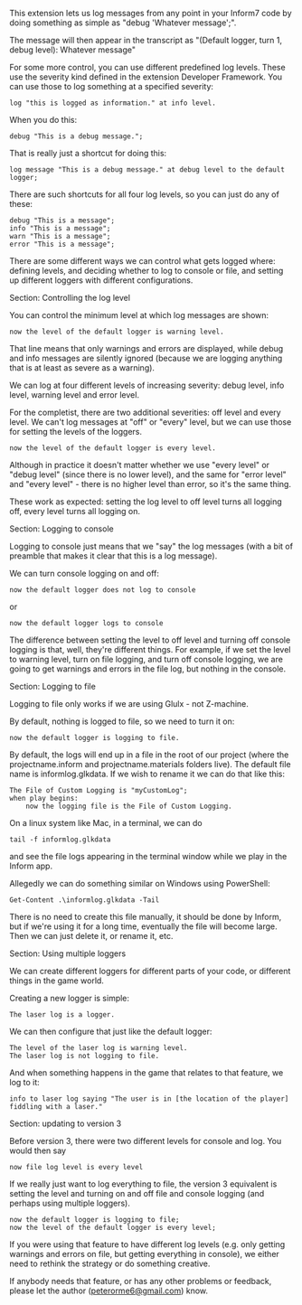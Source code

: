 This extension lets us log messages from any point in your Inform7 code by doing something as simple as "debug 'Whatever message';".

The message will then appear in the transcript as
"(Default logger, turn 1, debug level): Whatever message"

For some more control, you can use different predefined log levels. These use the severity kind defined in the extension Developer Framework. You can use those to log something at a specified severity:

	log "this is logged as information." at info level.

When you do this:

	debug "This is a debug message.";

That is really just a shortcut for doing this:

	log message "This is a debug message." at debug level to the default logger;

There are such shortcuts for all four log levels, so you can just do any of these:

	debug "This is a message";
	info "This is a message";
	warn "This is a message";
	error "This is a message";

There are some different ways we can control what gets logged where: defining levels, and deciding whether to log to console or file, and setting up different
loggers with different configurations.

Section: Controlling the log level

You can control the minimum level at which log messages are shown:

	now the level of the default logger is warning level.

That line means that only warnings and errors are displayed, while debug and info messages are silently ignored (because we are logging anything that is at least as severe as a warning).

We can log at four different levels of increasing severity: debug level, info level, warning level and error level.

For the completist, there are two additional severities: off level and every level. We can't log messages at "off" or "every" level, but we can use those for setting the levels of the loggers.

	now the level of the default logger is every level.
	
Although in practice it doesn't matter whether we use "every level" or "debug level" (since there is no lower level), and the same for "error level" and "every level" - there is no higher level than error, so it's the same thing.

These work as expected: setting the log level to off level turns all logging off, every level turns all logging on.

Section: Logging to console

Logging to console just means that we "say" the log messages (with a bit of preamble that makes it clear that this is a log message).

We can turn console logging on and off:
	
	now the default logger does not log to console
	
or

	now the default logger logs to console
	

The difference between setting the level to off level and turning off console logging is that, well, they're different things. For example, if we set the level to warning level, turn on file logging, and turn off console logging, we are going to get warnings and errors in the file log, but nothing in the console.

Section: Logging to file

Logging to file only works if we are using Glulx - not Z-machine.

By default, nothing is logged to file, so we need to turn it on:
	
	now the default logger is logging to file.

By default, the logs will end up in a file in the root of our project (where the projectname.inform and projectname.materials folders live). The default file name is informlog.glkdata. If we wish to rename it
we can do that like this:

	The File of Custom Logging is "myCustomLog";
	when play begins:
		now the logging file is the File of Custom Logging.

On a linux system like Mac, in a terminal, we can do

	tail -f informlog.glkdata
	
and see the file logs appearing in the terminal window while we play in the Inform app.

Allegedly we can do something similar on Windows using PowerShell:
	
	Get-Content .\informlog.glkdata -Tail
	
There is no need to create this file manually, it should be done by Inform, but if we're using it for
a long time, eventually the file will become large. Then we can just delete it, or rename it, etc.

Section: Using multiple loggers

We can create different loggers for different parts of your code, or different things in the game world.

Creating a new logger is simple:

	The laser log is a logger.

We can then configure that just like the default logger:

	The level of the laser log is warning level.
	The laser log is not logging to file.

And when something happens in the game that relates to that feature, we log to it:
	
	info to laser log saying "The user is in [the location of the player] fiddling with a laser."

Section: updating to version 3

Before version 3, there were two different levels for console and log. You would then say

	now file log level is every level
	
If we really just want to log everything to file, the version 3 equivalent is setting the level and turning on and off file and console logging (and perhaps using multiple loggers).

	now the default logger is logging to file;
	now the level of the default logger is every level;

If you were using that feature to have different log levels (e.g. only getting warnings and errors on file, but getting everything in console), we either need to rethink the strategy or do something creative.

If anybody needs that feature, or has any other problems or feedback, please let the author (peterorme6@gmail.com) know.



